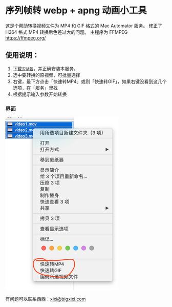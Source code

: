 # 序列帧转 webp + apng 动画小工具
这是个帮助转换视频文件为 MP4 和 GIF 格式的 Mac Automator 服务。 
修正了 H264 格式 MP4 转换后色差过大的问题。
主程序为 FFMPEG   
https://ffmpeg.org/

## 使用说明：
1. [下载`安装包`](https://raw.githubusercontent.com/bigxixi/ffmpeg-mp4-and-gif-mac-automator/master/Fast%20MP4%20and%20GIF%20encoder.pkg)，并正确安装本服务。  
2. 选中要转换的原视频，可批量选择
3. 右键，最下方点击「快速转MP4」或则「快速转GIF」，如果右键没看到这几个选项，在「服务」里找
4. 根据提示输入参数开始转换  

### 界面
<img src="https://raw.githubusercontent.com/bigxixi/ReadMe-Resources/master/webp/mp4gif.jpg" width="70%" />

有问题可以联系西西：xixi@bigxixi.com  
